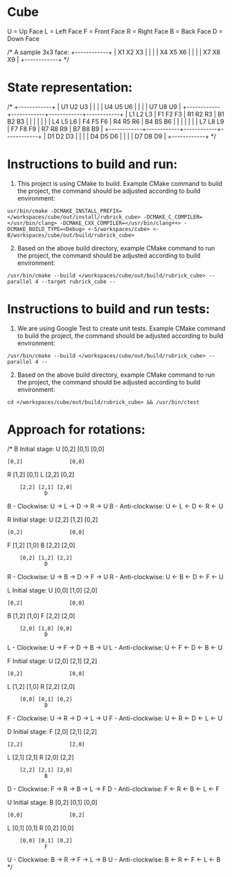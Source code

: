 # Cube

U = Up Face
L = Left Face
F = Front Face
R = Right Face
B = Back Face
D = Down Face

/*
A sample 3x3 face:
+------------+
| X1  X2  X3 |
|            |
| X4  X5  X6 |
|            |
| X7  X8  X9 |
+------------+
*/

# State representation:
/*
             +------------+
             | U1  U2  U3 |
             |            |
             | U4  U5  U6 |
             |            |
             | U7  U8  U9 |
+------------+------------+------------+------------+
| L1  L2  L3 | F1  F2  F3 | R1  R2  R3 | B1  B2  B3 | 
|            |            |            |            |
| L4  L5  L6 | F4  F5  F6 | R4  R5  R6 | B4  B5  B6 | 
|            |            |            |            |
| L7  L8  L9 | F7  F8  F9 | R7  R8  R9 | B7  B8  B9 | 
+------------+------------+------------+------------+
             | D1  D2  D3 |
             |            |
             | D4  D5  D6 |
             |            |
             | D7  D8  D9 |
             +------------+
*/

# Instructions to build and run:
1) This project is using CMake to build. Example CMake command to build the project, the command should be adjusted according to build environment:
```
usr/bin/cmake -DCMAKE_INSTALL_PREFIX=</workspaces/cube/out/install/rubrick_cube> -DCMAKE_C_COMPILER=</usr/bin/clang> -DCMAKE_CXX_COMPILER=</usr/bin/clang++> -DCMAKE_BUILD_TYPE=<Debug> <-S/workspaces/cube> <-B/workspaces/cube/out/build/rubrick_cube>
```

2) Based on the above build directory, example CMake command to run the project, the command should be adjusted according to build environment:
```
/usr/bin/cmake --build </workspaces/cube/out/build/rubrick_cube> --parallel 4 --target rubrick_cube --
```

# Instructions to build and run tests:
1) We are using Google Test to create unit tests. Example CMake command to build the project, the command should be adjusted according to build environment:
```
/usr/bin/cmake --build </workspaces/cube/out/build/rubrick_cube> --parallel 4 --
``` 

2) Based on the above build directory, example CMake command to run the project, the command should be adjusted according to build environment:
```
cd </workspaces/cube/out/build/rubrick_cube> && /usr/bin/ctest
```

# Approach for rotations:
/*
B Initial stage:
                U
        [0,2] [0,1] [0,0]

    [0,2]               [0,0]
  R [1,2]               [0,1] L
    [2,2]               [0,2]

        [2,2] [2,1] [2,0]
                D
B - Clockwise: U -> L -> D -> R -> U
B - Anti-clockwise: U <- L <- D <- R <- U


R Initial stage:
                U
        [2,2] [1,2] [0,2]

    [0,2]               [0,0]
  F [1,2]               [1,0] B
    [2,2]               [2,0]

        [0,2] [1,2] [2,2]
                D
R - Clockwise: U -> B -> D -> F -> U
R - Anti-clockwise: U <- B <- D <- F <- U


L Initial stage:
                U
        [0,0] [1,0] [2,0]

    [0,2]               [0,0]
  B [1,2]               [1,0] F
    [2,2]               [2,0]

        [2,0] [1,0] [0,0]
                D
L - Clockwise:  U -> F -> D -> B -> U
L - Anti-clockwise: U <- F <- D <- B <- U


F Initial stage:
                U
        [2,0] [2,1] [2,2]

    [0,2]               [0,0]
  L [1,2]               [1,0] R
    [2,2]               [2,0]

        [0,0] [0,1] [0,2]
                D
F - Clockwise: U -> R -> D -> L -> U
F - Anti-clockwise: U <- R <- D <- L <- U


D Initial stage:
                F
        [2,0] [2,1] [2,2]

    [2,2]               [2,0]
  L [2,1]               [2,1] R
    [2,0]               [2,2]

        [2,2] [2,1] [2,0]
                B
D - Clockwise: F -> R -> B -> L -> F
D - Anti-clockwise: F <- R <- B <- L <- F

U Initial stage:
                B
        [0,2] [0,1] [0,0]

    [0,0]               [0,2]
  L [0,1]               [0,1] R
    [0,2]               [0,0]

        [0,0] [0,1] [0,2]
                F
U - Clockwise: B -> R -> F -> L -> B
U - Anti-clockwise: B <- R <- F <- L <- B
*/
